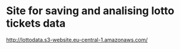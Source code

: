 # Site for saving and analising lotto tickets data

http://lottodata.s3-website.eu-central-1.amazonaws.com/
